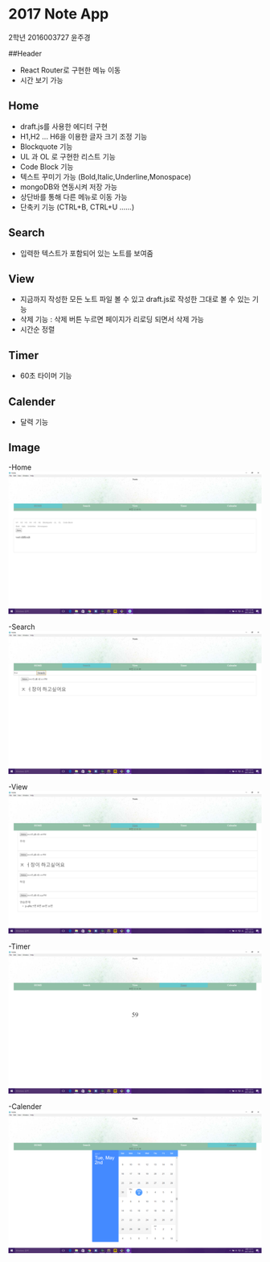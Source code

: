 # 2017 Note App
2학년 2016003727 윤주경

##Header
* React Router로 구현한 메뉴 이동
* 시간 보기 가능

## Home
* draft.js를 사용한 에디터 구현
* H1,H2 ... H6을 이용한 글자 크기 조정 기능
* Blockquote 기능
* UL 과 OL 로 구현한 리스트 기능
* Code Block 기능
* 텍스트 꾸미기 가능 (Bold,Italic,Underline,Monospace)
* mongoDB와 연동시켜 저장 가능
* 상단바를 통해 다른 메뉴로 이동 가능
* 단축키 기능 (CTRL+B, CTRL+U ......)


## Search
* 입력한 텍스트가 포함되어 있는 노트를 보여줌

## View
* 지금까지 작성한 모든 노트 파일 볼 수 있고 draft.js로 작성한 그대로 볼 수 있는 기능
* 삭제 기능 : 삭제 버튼 누르면 페이지가 리로딩 되면서 삭제 가능
* 시간순 정렬

## Timer
*  60초 타이머 기능

## Calender
* 달력 기능

## Image
-Home
![home](https://github.com/JuKyYoon/Note_PJ/blob/master/example_image/Home.PNG)

-Search
![search](https://github.com/JuKyYoon/Note_PJ/blob/master/example_image/Search.PNG)


-View
![view](https://github.com/JuKyYoon/Note_PJ/blob/master/example_image/View.PNG)


-Timer
![timer](https://github.com/JuKyYoon/Note_PJ/blob/master/example_image/Timer.PNG)

-Calender
![calender](https://github.com/JuKyYoon/Note_PJ/blob/master/example_image/Calender.PNG)
